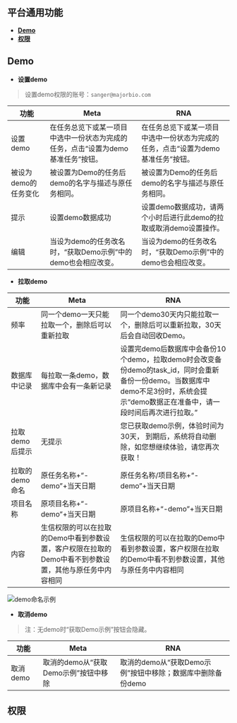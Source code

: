 ## 平台通用功能
+ **[Demo](#user-content-Demo)**
+ **[权限](#user-content-权限)**

## Demo


+ **设置demo** 

>设置demo权限的账号：`sanger@majorbio.com`

|功能| Meta | RNA  |
| ---- | ---- | ---- |
|设置demo|在任务总览下或某一项目中选中一份状态为完成的任务，点击“设置为demo基准任务”按钮。|在任务总览下或某一项目中选中一份状态为完成的任务，点击“设置为demo基准任务”按钮。|
|被设为demo的任务变化|被设置为Demo的任务后demo的名字与描述与原任务相同。|被设置为Demo的任务后demo的名字与描述与原任务相同。|
|提示|设置demo数据成功|设置demo数据成功，请两个小时后进行此demo的拉取或取消demo设置操作。|
|编辑|当设为demo的任务改名时，“获取Demo示例”中的demo也会相应改变。|当设为demo的任务改名时，“获取Demo示例”中的demo也会相应改变。|


+ **拉取demo**

| 功能 | Meta | RNA  |
| ---- | ---- | ---- |
| 频率 |同一个demo一天只能拉取一个，删除后可以重新拉取|同一个demo30天内只能拉取一个，删除后可以重新拉取，30天后会自动回收Demo。|
|数据库中记录|每拉取一条demo，数据库中会有一条新记录|设置完demo后数据库中会备份10个demo，拉取demo时会改变备份demo的task_id，同时会重新备份一份demo。当数据库中demo不足3份时，系统会提示“demo数据正在准备中，请一段时间后再次进行拉取。”|
|拉取demo后提示|无提示|您已获取demo示例，体验时间为30天， 到期后，系统将自动删除，如您想继续体验，请您再次获取！|
|拉取的demo命名|原任务名称+“-demo”+当天日期|原任务名称/项目名称+“-demo”+当天日期|
|项目名称|原项目名称+“-demo”+当天日期|原项目名称+“-demo”+当天日期|
|内容|生信权限的可以在拉取的Demo中看到参数设置，客户权限在拉取的Demo中看不到参数设置，其他与原任务中内容相同|生信权限的可以在拉取的Demo中看到参数设置，客户权限在拉取的Demo中看不到参数设置，其他与原任务中内容相同|
![demo命名示例](http://git.majorbio.com/sanger_bioinfo/SangerBiocluster/wikis/img/demo命名示例.png)

+ **取消demo**

 >注：无demo时“获取Demo示例”按钮会隐藏。

| 功能 | Meta | RNA  |
| ---- | ---- | ---- |
|取消demo|取消的demo从“获取Demo示例”按钮中移除|取消的demo从“获取Demo示例”按钮中移除；数据库中删除备份demo|


## 权限

